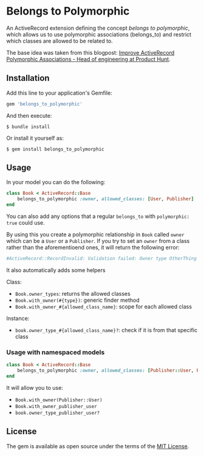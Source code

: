 # Belongs to Polymorphic

An ActiveRecord extension defining the concept *belongs to polymorphic*, which allows us to use polymorphic associations (belongs_to) and restrict which classes are allowed to be related to.


The base idea was taken from this blogpost: [Improve ActiveRecord Polymorphic Associations - Head of engineering at Product Hunt](https://blog.rstankov.com/allowed-class-names-in-activerecord-polymorphic-associations/).

## Installation

Add this line to your application's Gemfile:

```ruby
gem 'belongs_to_polymorphic'
```

And then execute:

    $ bundle install

Or install it yourself as:

    $ gem install belongs_to_polymorphic

## Usage

In your model you can do the following:

```ruby
class Book < ActiveRecord::Base
    belongs_to_polymorphic :owner, allowed_classes: [User, Publisher]
end
```

You can also add any options that a regular `belongs_to` with `polymorphic: true` could use.

By using this you create a polymorphic relationship in `Book` called `owner` which can be a `User` or a `Publisher`.
If you try to set an `owner` from a class rather than the aforementioend ones, it will return the following error:
```ruby
#ActiveRecord::RecordInvalid: Validation failed: Owner type OtherThing class is not an allowed class.
```

It also automatically adds some helpers

Class:
- `Book.owner_types`: returns the allowed classes
- `Book.with_owner(#{type})`: generic finder method
- `Book.with_owner_#{allowed_class_name}`: scope for each allowed class

Instance:
-  `book.owner_type_#{allowed_class_name}?`: check if it is from that specific class

### Usage with namespaced models

```ruby
class Book < ActiveRecord::Base
    belongs_to_polymorphic :owner, allowed_classes: [Publisher::User, Publisher]
end
```

It will allow you to use:
- `Book.with_owner(Publisher::User)`
- `Book.with_owner_publisher_user`
- `book.owner_type_publisher_user?`

## License

The gem is available as open source under the terms of the [MIT License](https://opensource.org/licenses/MIT).
